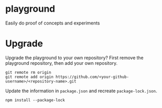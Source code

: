 # playground
Easily do proof of concepts and experiments

# Upgrade

Upgrade the playground to your own repository? First remove the playground repository,
then add your own repository.

```
git remote rm origin
git remote add origin https://github.com/<your-github-username>/<repository-name>.git
```

Update the information in `package.json` and recreate `package-lock.json`.

`npm install --package-lock`
